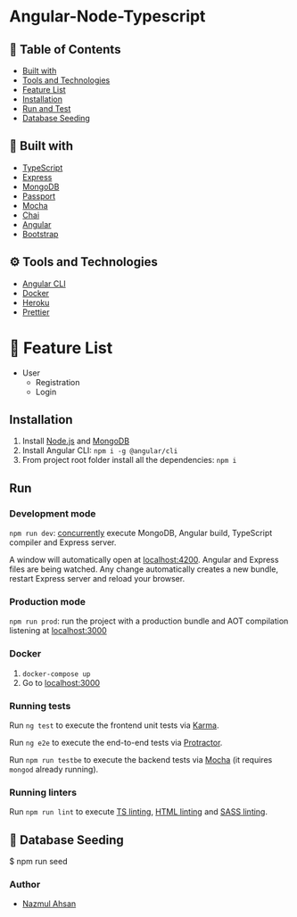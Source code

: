 # Angular-Node-Typescript

## :bookmark: Table of Contents
- [Built with](#hammer-built-with)
- [Tools and Technologies](#gear-tools-and-technologies)
- [Feature List](#bookmark-feature-list)
- [Installation](#installation)
- [Run and Test](#run)
- [Database Seeding](#floppy_disk-database-seeding)

## :hammer: Built with
- [TypeScript](https://www.typescriptlang.org/)
- [Express](https://expressjs.com/)
- [MongoDB](https://www.mongodb.com/)
- [Passport](http://passportjs.org/)
- [Mocha](https://mochajs.org/)
- [Chai](https://www.chaijs.com/)
- [Angular](https://angular.io/)
- [Bootstrap](http://www.getbootstrap.com/)

## :gear: Tools and Technologies
- [Angular CLI](https://cli.angular.io/)
- [Docker](https://www.typescriptlang.org/)
- [Heroku](https://expressjs.com/)
- [Prettier](https://www.mongodb.com/)

# :bookmark: Feature List
* User  
  * Registration
  * Login
  
##  Installation
1. Install [Node.js](https://nodejs.org) and [MongoDB](https://www.mongodb.com)
2. Install Angular CLI: `npm i -g @angular/cli`
3. From project root folder install all the dependencies: `npm i`

## Run

### Development mode

`npm run dev`: [concurrently](https://github.com/kimmobrunfeldt/concurrently) execute MongoDB, Angular build, TypeScript compiler and Express server.

A window will automatically open at [localhost:4200](http://localhost:4200). Angular and Express files are being watched. Any change automatically creates a new bundle, restart Express server and reload your browser.

### Production mode

`npm run prod`: run the project with a production bundle and AOT compilation listening at [localhost:3000](http://localhost:3000)

### Docker

1. `docker-compose up`
2. Go to [localhost:3000](http://localhost:3000)

### Running tests

Run `ng test` to execute the frontend unit tests via [Karma](https://karma-runner.github.io).

Run `ng e2e` to execute the end-to-end tests via [Protractor](http://www.protractortest.org/).

Run `npm run testbe` to execute the backend tests via [Mocha](https://mochajs.org/) (it requires `mongod` already running).

### Running linters

Run `npm run lint` to execute [TS linting](https://github.com/palantir/tslint), [HTML linting](https://github.com/htmlhint/HTMLHint) and [SASS linting](https://github.com/sasstools/sass-lint).

## :floppy_disk: Database Seeding
$ npm run seed

### Author

- [Nazmul Ahsan](https://github.com/tarekahsan709)
